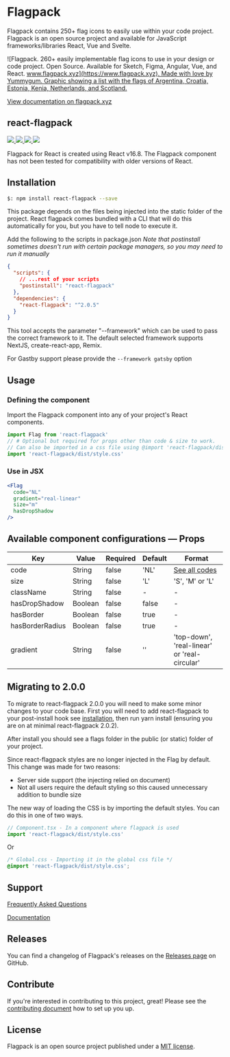 # Flagpack

Flagpack contains 250+ flag icons to easily use within your code project. Flagpack is an open source project and available for JavaScript frameworks/libraries React, Vue and Svelte.

![Flagpack. 260+ easily implementable flag icons to use in your design or code project. Open Source. Available for Sketch, Figma, Angular, Vue, and React. [www.flagpack.xyz](https://www.flagpack.xyz). Made with love by Yummygum. Graphic showing a list with the flags of Argentina, Croatia, Estonia, Kenia, Netherlands, and Scotland.](https://flagpack.xyz/meta-image.png)

[View documentation on flagpack.xyz](https://flagpack.xyz/docs/)

## react-flagpack
<p>
  <a href="https://www.npmjs.com/package/react-flagpack" target="_blank">
    <img src="https://img.shields.io/npm/v/react-flagpack.svg?style=flat" />
  </a>
  <a href="https://www.npmjs.com/package/react-flagpack" target="_blank">
    <img src="https://img.shields.io/npm/dt/react-flagpack.svg?style=flat" />
  </a>
  <a href="https://github.com/sponsors/Yummygum" target="_blank">
    <img src="https://img.shields.io/badge/Support-♥-E94AAA"  />
  </a>
  <a href="https://twitter.com/flagpack" target="_blank">
    <img src="https://img.shields.io/twitter/follow/flagpack.svg?style=social&label=follow"  />
  </a>
</p>

Flagpack for React is created using React v16.8. The Flagpack component has not been tested for compatibility with older versions of React.

## Installation

```bash
$: npm install react-flagpack --save
```

This package depends on the files being injected into the static folder of the project.
React flagpack comes bundled with a CLI that will do this automatically for you, but you have to tell node to execute it.

Add the following to the scripts in package.json *Note that postinstall sometimes doesn't run with certain package managers, so you may need to run it manually*

```json
{
  "scripts": {
    // ...rest of your scripts
    "postinstall": "react-flagpack"
  },
  "dependencies": {
    "react-flagpack": "^2.0.5"
  }
}
```


This tool accepts the parameter "--framework" which can be used to pass the correct framework to it.
The default selected framework supports NextJS, create-react-app, Remix.

For Gastby support please provide the `--framework gatsby` option

## Usage

### Defining the component
Import the Flagpack component into any of your project's React components.
```js
import Flag from 'react-flagpack'
// # Optional but required for props other than code & size to work.
// Can also be imported in a css file using @import 'react-flagpack/dist/style.css';
import 'react-flagpack/dist/style.css'
```

### Use in JSX
```jsx
<Flag
  code="NL"
  gradient="real-linear"
  size="m"
  hasDropShadow
/>
```

## Available component configurations — Props

| Key   | Value   | Required | Default | Format |
|-------|-------|------|------|------|
| code |  String | false | 'NL' | [See all codes](https://flagpack.xyz/docs/flag-index/) |
| size |  String | false | 'L' | 'S', 'M' or 'L' |
| className |  String | false | - | - |
| hasDropShadow |  Boolean | false | false | - |
| hasBorder |  Boolean | false | true | - |
| hasBorderRadius | Boolean | false | true | - |
| gradient |  String | false | '' | 'top-down', 'real-linear' or 'real-circular' |

## Migrating to 2.0.0
To migrate to react-flagpack 2.0.0 you will need to make some minor changes to your code base. First you will need to add react-flagpack to your post-install hook see [installation](#installation), then run yarn install (ensuring you are on at minimal react-flagpack 2.0.2).

After install you should see a flags folder in the public (or static) folder of your project.

Since react-flagpack styles are no longer injected in the Flag by default.
This change was made for two reasons:
- Server side support (the injecting relied on document)
- Not all users require the default styling so this caused unnecessary addition to bundle size

The new way of loading the CSS is by importing the default styles. You can do this in one of two ways.
```ts
// Component.tsx - In a component where flagpack is used
import 'react-flagpack/dist/style.css'
```

Or

```css
/* Global.css - Importing it in the global css file */
@import 'react-flagpack/dist/style.css';
```

## Support

[Frequently Asked Questions](https://flagpack.xyz/support/)

[Documentation](https://flagpack.xyz/docs/)

## Releases

You can find a changelog of Flagpack's releases on the [Releases page](https://github.com/Yummygum/react-flagpack/releases) on GitHub.

## Contribute

If you're interested in contributing to this project, great! Please see the [contributing document](CONTRIBUTING.md) how to set up you up.

## License

Flagpack is an open source project published under a [MIT license](LICENSE).
